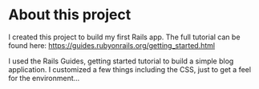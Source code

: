 # About this project

I created this project to build my first Rails app. The full tutorial can be found here: https://guides.rubyonrails.org/getting_started.html

I used the Rails Guides, getting started tutorial to build a simple blog application. I customized a few things including the CSS, just to get a feel for the environment...

